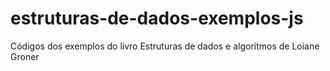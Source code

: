 # estruturas-de-dados-exemplos-js
Códigos dos exemplos do livro Estruturas de dados e algoritmos de Loiane Groner
